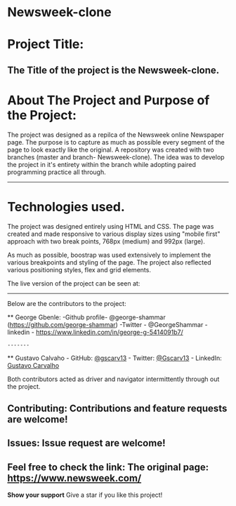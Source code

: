 # Newsweek-clone

# Project Title:

 The Title of the project is the Newsweek-clone.
 --------



# About The Project and Purpose of the Project:

 The project was designed as a repilca of the Newsweek online Newspaper page. 
 The purpose is to capture as much as possible every segment of the page to look exactly like the original.
 A repository was created with two branches (master and branch- Newsweek-clone). 
 The idea was to develop the project in it's entirety within the branch while adopting paired programming practice all through.

 ---------

# Technologies used.

 The project was designed entirely using HTML and CSS.
 The page was created and made responsive to various display sizes using "mobile first" approach with two break points, 768px (medium) and 992px (large).

 As much as possible, boostrap was used extensively to implement the various breakpoints and styling of the page.
 The project also reflected various positioning styles, flex and grid elements.

 The live version of the project can be seen at: 

 ---------


 
 Below are the contributors to the project: 

  ** George Gbenle:
      -Github profile- @george-shammar (https://github.com/george-shammar)
      -Twitter - @GeorgeShammar
      -linkedin - https://www.linkedin.com/in/george-g-5414091b7/

    -------
  ** Gustavo Calvaho 
     - GitHub: [@gscarv13](https://github.com/gscarv13)
     - Twitter: [@Gscarv13](https://twitter.com/Gscarv13)
     - LinkedIn: [Gustavo Carvalho](https://www.linkedin.com/in/gustavo-silva-de-carvalho-72998a156/)
    
 Both contributors acted as driver and navigator intermittently through out the project.


**Contributing:**
Contributions and feature requests are welcome!  
 ------

**Issues:**
Issue request are welcome!  
 ------

**Feel free to check the link:**
The original page: https://www.newsweek.com/
 ------

**Show your support**
Give a star if you like this project!  





